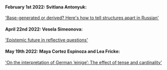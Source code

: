 #### February 1st 2022: Svitlana Antonyuk: 

['Base-generated or derived? Here's how to tell structures apart in Russian'](/previous_talks/Svitlana_A.md)

#### April 22nd 2022: Vesela Simeonova:
['Epistemic future in reflective questions'](/previous_talks/vesela_cls.md)

#### May 19th 2022: Maya Cortez Espinoza and Lea Fricke:
['On the interpretation of German ’einige’: The effect of tense and cardinality'](/previous_talks/maya_elm2.md)
